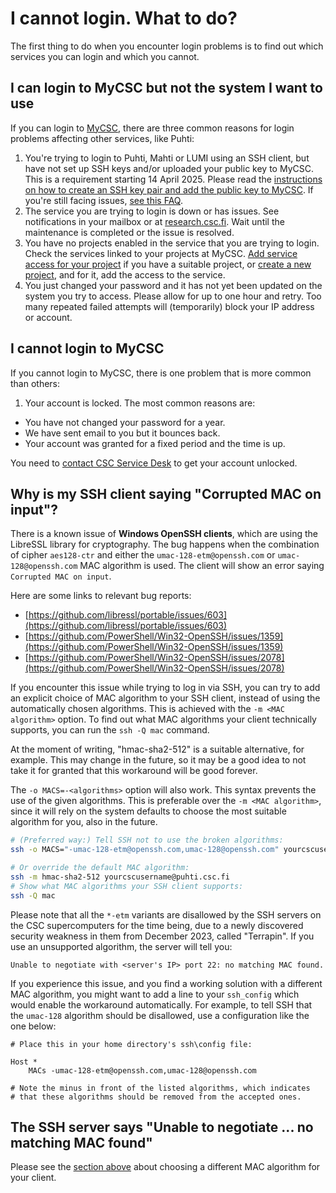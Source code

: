 # I cannot login. What to do?

The first thing to do when you encounter login problems is to find out which
services you can login and which you cannot.

## I can login to MyCSC but not the system I want to use

If you can login to [MyCSC](https://my.csc.fi), there are three common reasons
for login problems affecting other services, like Puhti:

1. You're trying to login to Puhti, Mahti or LUMI using an SSH client, but
   have not set up SSH keys and/or uploaded your public key to MyCSC. This is
   a requirement starting 14 April 2025. Please read the
   [instructions on how to create an SSH key pair and add the public key to MyCSC](../../computing/connecting/ssh-keys.md).
   If you're still facing issues, [see this FAQ](ssh-keys-not-working.md).
2. The service you are trying to login is down or has issues. See notifications
   in your mailbox or at [research.csc.fi](https://research.csc.fi). Wait until
   the maintenance is completed or the issue is resolved.
3. You have no projects enabled in the service that you are trying to login.
   Check the services linked to your projects at MyCSC.
   [Add service access for your project](../../accounts/how-to-add-service-access-for-project.md)
   if you have a suitable project, or [create a new project](../../accounts/how-to-create-new-project.md),
   and for it, add the access to the service.
4. You just changed your password and it has not yet been updated on the system
   you try to access. Please allow for up to one hour and retry. Too many
   repeated failed attempts will (temporarily) block your IP address or account.

## I cannot login to MyCSC

If you cannot login to MyCSC, there is one problem that is more common than
others:

1. Your account is locked. The most common reasons are:

* You have not changed your password for a year.
* We have sent email to you but it bounces back.
* Your account was granted for a fixed period and the time is up.

You need to [contact CSC Service Desk](../contact.md) to get your account
unlocked.

## Why is my SSH client saying "Corrupted MAC on input"?

There is a known issue of **Windows OpenSSH clients**, which are using the LibreSSL library for
cryptography. The bug happens when the combination of cipher `aes128-ctr` and either the
`umac-128-etm@openssh.com` or `umac-128@openssh.com` MAC algorithm is used.
The client will show an error saying `Corrupted MAC on input`.

Here are some links to relevant bug reports:

* [https://github.com/libressl/portable/issues/603](https://github.com/libressl/portable/issues/603)
* [https://github.com/PowerShell/Win32-OpenSSH/issues/1359](https://github.com/PowerShell/Win32-OpenSSH/issues/1359)
* [https://github.com/PowerShell/Win32-OpenSSH/issues/2078](https://github.com/PowerShell/Win32-OpenSSH/issues/2078)

If you encounter this issue while trying to log in via SSH, you can try to add an explicit choice
of MAC algorithm to your SSH client, instead of using the automatically chosen algorithms.
This is achieved with the `-m <MAC algorithm>` option.
To find out what MAC algorithms your client technically supports, you can run the `ssh -Q mac` command.

At the moment of writing, "hmac-sha2-512" is a suitable alternative, for example.
This may change in the future, so it may be a good idea to not take it for granted that this
workaround will be good forever.

The `-o MACS=-<algorithms>` option will also work. This syntax prevents the use of the given
algorithms. This is preferable over the `-m <MAC algorithm>`, since it will rely on the system
defaults to choose the most suitable algorithm for you, also in the future.

```bash
# (Preferred way:) Tell SSH not to use the broken algorithms:
ssh -o MACS="-umac-128-etm@openssh.com,umac-128@openssh.com" yourcscusername@mahti.csc.fi

# Or override the default MAC algorithm:
ssh -m hmac-sha2-512 yourcscusername@puhti.csc.fi
# Show what MAC algorithms your SSH client supports:
ssh -Q mac
```

Please note that all the `*-etm` variants are disallowed by the SSH servers on the CSC supercomputers
for the time being, due to a newly discovered security weakness in them from December 2023,
called "Terrapin".
If you use an unsupported algorithm, the server will tell you:

```text
Unable to negotiate with <server's IP> port 22: no matching MAC found.
```

If you experience this issue, and you find a working solution with a different MAC algorithm,
you might want to add a line to your `ssh_config` which would enable the workaround automatically.
For example, to tell SSH that the `umac-128` algorithm should be disallowed, use a configuration
like the one below:

```text
# Place this in your home directory's ssh\config file:

Host *
    MACs -umac-128-etm@openssh.com,umac-128@openssh.com

# Note the minus in front of the listed algorithms, which indicates
# that these algorithms should be removed from the accepted ones.
```

## The SSH server says "Unable to negotiate ... no matching MAC found"

Please see the [section above](#why-is-my-ssh-client-saying-corrupted-mac-on-input)
about choosing a different MAC algorithm for your client.
